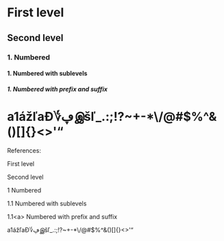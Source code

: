 # First level

## Second level

### 1. Numbered

#### 1. Numbered with sublevels

##### 1. Numbered with prefix and suffix

# a1ážľaƉ؇ڥஇšľ\_\.:;\!?~\+\-\*\\/@\#$%^&\(\)\[\]\{\}\<\>'“

References:

 First level

 Second level

1 Numbered

1\.1 Numbered with sublevels

1\.1\<a\> Numbered with prefix and suffix

 a1ážľaƉ؇ڥஇšľ\_\.:;\!?~\+\-\*\\/@\#$%^&\(\)\[\]\{\}\<\>'“

